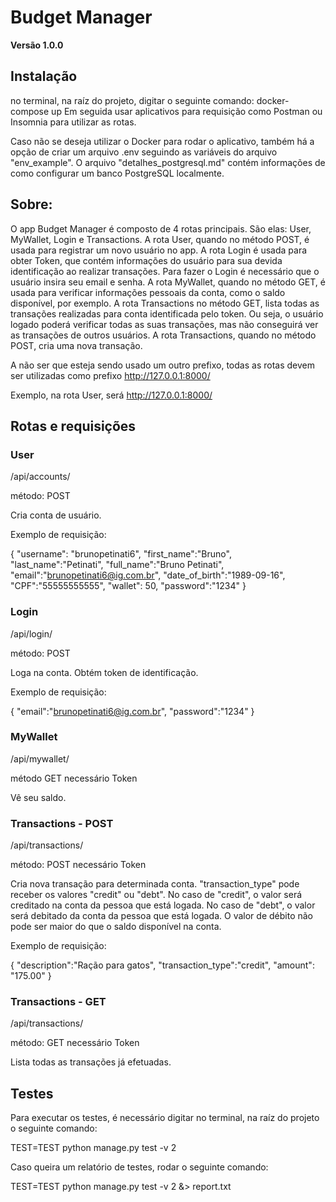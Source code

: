 # Budget Manager

**Versão 1.0.0**

## Instalação

no terminal, na raíz do projeto, digitar o seguinte comando:
docker-compose up
Em seguida usar aplicativos para requisição como Postman ou Insomnia para utilizar as rotas.

Caso não se deseja utilizar o Docker para rodar o aplicativo, também há a opção de criar um arquivo .env seguindo as variáveis do arquivo "env_example". O arquivo "detalhes_postgresql.md" contém informações de como configurar um banco PostgreSQL localmente.

## Sobre:

O app Budget Manager é composto de 4 rotas principais. São elas: User, MyWallet, Login e Transactions.
A rota User, quando no método POST, é usada para registrar um novo usuário no app.
A rota Login é usada para obter Token, que contém informações do usuário para sua devida identificação ao realizar transações. Para fazer o Login é necessário que o usuário insira seu email e senha. 
A rota MyWallet, quando no método GET, é usada para verificar informações pessoais da conta, como o saldo disponível, por exemplo.
A rota Transactions no método GET, lista todas as transações realizadas para conta identificada pelo token. Ou seja, o usuário logado poderá verificar todas as suas transações, mas não conseguirá ver as transações de outros usuários.
A rota Transactions, quando no método POST, cria uma nova transação.


A não ser que esteja sendo usado um outro prefixo, todas as rotas devem ser utilizadas como prefixo http://127.0.0.1:8000/

Exemplo, na rota User, será http://127.0.0.1:8000/


## Rotas e requisições


### User

/api/accounts/

método: POST

Cria conta de usuário.

Exemplo de requisição:

{
  "username": "brunopetinati6",
  "first_name":"Bruno", 
  "last_name":"Petinati", 
  "full_name":"Bruno Petinati",
  "email":"brunopetinati6@ig.com.br",
  "date_of_birth":"1989-09-16",
  "CPF":"55555555555",
  "wallet": 50,
  "password":"1234"
}

### Login

/api/login/

método: POST

Loga na conta. Obtém token de identificação.

Exemplo de requisição:

{
   "email":"brunopetinati6@ig.com.br",
   "password":"1234"
}

### MyWallet

/api/mywallet/

método GET
necessário Token

Vê seu saldo.

### Transactions - POST

/api/transactions/

método: POST
necessário Token

Cria nova transação para determinada conta.
"transaction_type" pode receber os valores "credit" ou "debt".
No caso de "credit", o valor será creditado na conta da pessoa que está logada.
No caso de "debt", o valor será debitado da conta da pessoa que está logada. O valor de débito não pode ser maior do que o saldo disponível na conta.

Exemplo de requisição:

{
   "description":"Ração para gatos",
   "transaction_type":"credit",
   "amount": "175.00"
}

### Transactions - GET

/api/transactions/

método: GET
necessário Token

Lista todas as transações já efetuadas.


## Testes

Para executar os testes, é necessário digitar no terminal, na raíz do projeto o seguinte comando:

TEST=TEST python manage.py test -v 2

Caso queira um relatório de testes, rodar o seguinte comando:

TEST=TEST python manage.py test -v 2 &> report.txt





